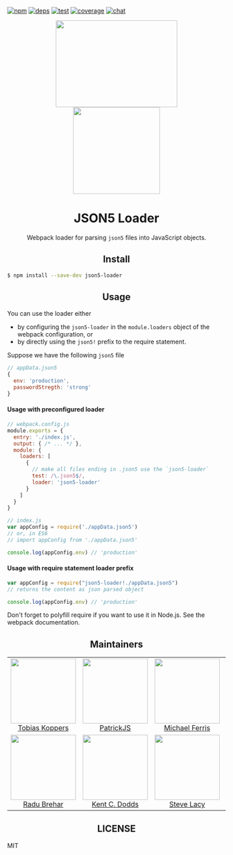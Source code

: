 [![npm][npm]][npm-url]
[![deps][deps]][deps-url]
[![test][test]][test-url]
[![coverage][cover]][cover-url]
[![chat][chat]][chat-url]

<div align="center">
  <!-- replace with accurate logo e.g from https://worldvectorlogo.com/ -->
  <img width="280" height="200" style=""
    src="https://cdn.rawgit.com/json5/json5-logo/master/json5-logo.svg">
  <a href="https://github.com/webpack/webpack">
    <img width="200" height="200" vspace="" hspace="25"
      src="https://worldvectorlogo.com/logos/webpack.svg">
  </a>
  <h1>JSON5 Loader</h1>
  <p>Webpack loader for parsing <code>json5</code> files into JavaScript objects.<p>
</div>

<h2 align="center">Install</h2>

```sh
$ npm install --save-dev json5-loader
```

<h2 align="center">Usage</h2>

You can use the loader either
 * by configuring the `json5-loader` in the `module.loaders` object of the webpack configuration, or
 * by directly using the `json5!` prefix to the require statement.

Suppose we have the following `json5` file
```js
// appData.json5
{
  env: 'production',
  passwordStregth: 'strong'
}
```

#### Usage with preconfigured loader

```js
// webpack.config.js
module.exports = {
  entry: './index.js',
  output: { /* ... */ },
  module: {
    loaders: [
      {
        // make all files ending in .json5 use the `json5-loader`
        test: /\.json5$/,
        loader: 'json5-loader'
      }
    ]
  }
}
```

```js
// index.js
var appConfig = require('./appData.json5')
// or, in ES6
// import appConfig from './appData.json5'

console.log(appConfig.env) // 'production'
```
#### Usage with require statement loader prefix
```js
var appConfig = require("json5-loader!./appData.json5")
// returns the content as json parsed object

console.log(appConfig.env) // 'production'
```

Don't forget to polyfill require if you want to use it in Node.js. See the webpack documentation.

<h2 align="center">Maintainers</h2>

<table>
  <tbody>
    <tr>
      <td align="center">
        <img width="150 height="150"
        src="https://avatars.githubusercontent.com/sokra?v=3">
        <br />
        <a href="https://github.com/sokra">Tobias Koppers</a>
      </td>
      <td align="center">
        <img width="150 height="150"
        src="https://avatars.githubusercontent.com/gdi2290?v=3">
        <br />
        <a href="https://github.com/gdi2290">PatrickJS</a>
      </td>
      <td align="center">
        <img width="150" height="150" src="https://avatars.githubusercontent.com/Cellule?v=3">
        <br />
        <a href="https://github.com/Cellule">Michael Ferris</a>
      </td>
      <td align="center">
        <img width="150" height="150"
        src="https://avatars.githubusercontent.com/kmck?v=3">
        <br />
        <a href="https://github.com/kmck">Keith McKnight</a>
      </td>
    </tr>
    <tr>
      <td align="center">
        <img width="150" height="150"
        src="https://avatars.githubusercontent.com/radubrehar?v=3">
        <br />
        <a href="https://github.com/radubrehar">Radu Brehar</a>
      </td>
      <td align="center">
        <img width="150" height="150"
        src="https://avatars.githubusercontent.com/kentcdodds?v=3">
        <br />
        <a href="https://github.com/kentcdodds">Kent C. Dodds</a>
      </td>
      <td align="center">
        <img width="150" height="150"
        src="https://avatars.githubusercontent.com/stevelacy?v=3">
        <br />
        <a href="https://github.com/stevelacy">Steve Lacy</a>
      </td>
    <tr>
  <tbody>
</table>

<h2 align="center">LICENSE</h2>

MIT

[npm]: https://img.shields.io/npm/v/json-loader.svg
[npm-url]: https://npmjs.com/package/json-loader

[deps]: https://david-dm.org/webpack/json-loader.svg
[deps-url]: https://david-dm.org/webpack/json-loader

[chat]: https://img.shields.io/badge/gitter-webpack%2Fwebpack-brightgreen.svg
[chat-url]: https://gitter.im/webpack/webpack

[test]: http://img.shields.io/travis/webpack/json-loader.svg
[test-url]: https://travis-ci.org/webpack/json-loader

[cover]: https://coveralls.io/repos/github/webpack/json-loader/badge.svg?branch=master
[cover-url]: https://coveralls.io/github/webpack/json-loader?branch=master
